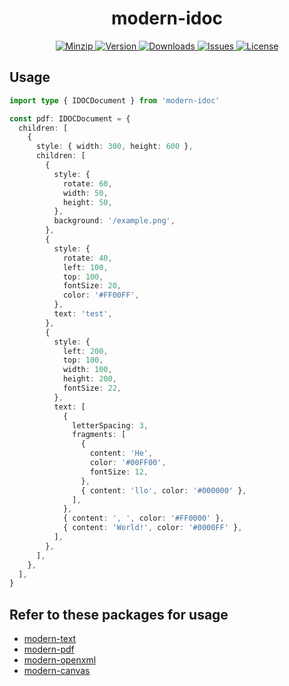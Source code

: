 <h1 align="center">modern-idoc</h1>

<p align="center">
  <a href="https://unpkg.com/modern-idoc">
    <img src="https://img.shields.io/bundlephobia/minzip/modern-idoc" alt="Minzip">
  </a>
  <a href="https://www.npmjs.com/package/modern-idoc">
    <img src="https://img.shields.io/npm/v/modern-idoc.svg" alt="Version">
  </a>
  <a href="https://www.npmjs.com/package/modern-idoc">
    <img src="https://img.shields.io/npm/dm/modern-idoc" alt="Downloads">
  </a>
  <a href="https://github.com/qq15725/modern-idoc/issues">
    <img src="https://img.shields.io/github/issues/qq15725/modern-idoc" alt="Issues">
  </a>
  <a href="https://github.com/qq15725/modern-idoc/blob/main/LICENSE">
    <img src="https://img.shields.io/npm/l/modern-idoc.svg" alt="License">
  </a>
</p>

## Usage

```ts
import type { IDOCDocument } from 'modern-idoc'

const pdf: IDOCDocument = {
  children: [
    {
      style: { width: 300, height: 600 },
      children: [
        {
          style: {
            rotate: 60,
            width: 50,
            height: 50,
          },
          background: '/example.png',
        },
        {
          style: {
            rotate: 40,
            left: 100,
            top: 100,
            fontSize: 20,
            color: '#FF00FF',
          },
          text: 'test',
        },
        {
          style: {
            left: 200,
            top: 100,
            width: 100,
            height: 200,
            fontSize: 22,
          },
          text: [
            {
              letterSpacing: 3,
              fragments: [
                {
                  content: 'He',
                  color: '#00FF00',
                  fontSize: 12,
                },
                { content: 'llo', color: '#000000' },
              ],
            },
            { content: ', ', color: '#FF0000' },
            { content: 'World!', color: '#0000FF' },
          ],
        },
      ],
    },
  ],
}
```

## Refer to these packages for usage

- [modern-text](https://github.com/qq15725/modern-text)
- [modern-pdf](https://github.com/qq15725/modern-pdf)
- [modern-openxml](https://github.com/qq15725/modern-openxml)
- [modern-canvas](https://github.com/qq15725/modern-canvas)
